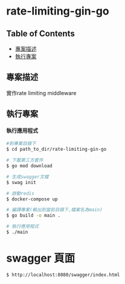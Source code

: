 # rate-limiting-gin-go
## Table of Contents

 * [專案描述](#專案描述)
 * [執行專案](#執行專案)

## 專案描述
實作rate limiting middleware

## 執行專案

#### 執行應用程式

```bash
#到專案目錄下
$ cd path_to_dir/rate-limiting-gin-go

# 下載第三方套件
$ go mod download

# 生成swagger文檔
$ swag init 

# 啟動redis
$ docker-compose up 

# 編譯專案(輸出到當前目錄下,檔案名為main)
$ go build -o main . 

# 執行應用程式
$ ./main 
```

# swagger 頁面
```bash
$ http://localhost:8080/swagger/index.html
```
